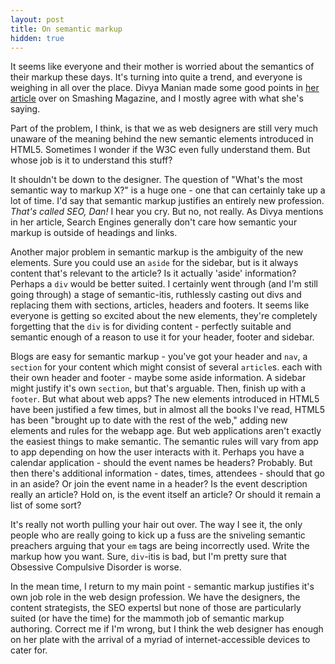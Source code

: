 ```yaml
---
layout: post
title: On semantic markup
hidden: true
---
```


It seems like everyone and their mother is worried about the semantics of their markup these days. It's turning into quite a trend, and everyone is weighing in all over the place. Divya Manian made some good points in [her article](http://coding.smashingmagazine.com/2011/11/11/our-pointless-pursuit-of-semantic-value/) over on Smashing Magazine, and I mostly agree with what she's saying.

Part of the problem, I think, is that we as web designers are still very much unaware of the meaning behind the new semantic elements introduced in HTML5. Sometimes I wonder if the W3C even fully understand them. But whose job is it to understand this stuff?
<!-- more -->
It shouldn't be down to the designer. The question of "What's the most semantic way to markup X?" is a huge one - one that can certainly take up a lot of time. I'd say that semantic markup justifies an entirely new profession. _That's called SEO, Dan!_ I hear you cry. But no, not really. As Divya mentions in her article, Search Engines generally don't care how semantic your markup is outside of headings and links.

Another major problem in semantic markup is the ambiguity of the new elements. Sure you could use an `aside` for the sidebar, but is it always content that's relevant to the article? Is it actually 'aside' information? Perhaps a `div` would be better suited. I certainly went through (and I'm still going through) a stage of semantic-itis, ruthlessly casting out divs and replacing them with sections, articles, headers and footers. It seems like everyone is getting so excited about the new elements, they're completely forgetting that the `div` is for dividing content - perfectly suitable and semantic enough of a reason to use it for your header, footer and sidebar.

Blogs are easy for semantic markup - you've got your header and `nav`, a `section` for your content which might consist of several `article`s. each with their own header and footer - maybe some aside information. A sidebar might justify it's own `section`, but that's arguable. Then, finish up with a `footer`. But what about web apps? The new elements introduced in HTML5 have been justified a few times, but in almost all the books I've read, HTML5 has been "brought up to date with the rest of the web," adding new elements and rules for the webapp age. But web applications aren't exactly the easiest things to make semantic. The semantic rules will vary from app to app depending on how the user interacts with it. Perhaps you have a calendar application - should the event names be headers? Probably. But then there's additional information - dates, times, attendees - should that go in an aside? Or join the event name in a header? Is the event description really an article? Hold on, is the event itself an article? Or should it remain a list of some sort?

It's really not worth pulling your hair out over. The way I see it, the only people who are really going to kick up a fuss are the sniveling semantic preachers arguing that your `em` tags are being incorrectly used. Write the markup how you want. Sure, `div`-itis is bad, but I'm pretty sure that Obsessive Compulsive Disorder is worse.

In the mean time, I return to my main point - semantic markup justifies it's own job role in the web design profession. We have the designers, the content strategists, the SEO expertsl but none of those are particularly suited (or have the time) for the mammoth job of semantic markup authoring. Correct me if I'm wrong, but I think the web designer has enough on her plate with the arrival of a myriad of internet-accessible devices to cater for.
